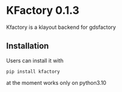# KFactory 0.1.3

Kfactory is a klayout backend for gdsfactory

## Installation

Users can install it with

```
pip install kfactory
```


at the moment works only on python3.10
